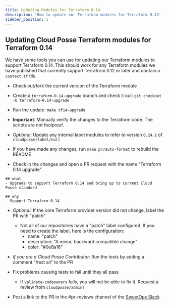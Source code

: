 ```yaml
---
title: Updating Modules for Terraform 0.14
description: 'How to update our Terraform modules for Terraform 0.14'
sidebar_position: 1
---
```


## Updating Cloud Posse Terraform modules for Terraform 0.14


We have some tools you can use for updating our Terraform modules to support Terraform 0.14. This should work for any Terraform modules we have published that currently support Terraform 0.12 or later and contain a `context.tf` file.

- Check out/fork the current version of the Terraform module

- Create a `terraform-0.14-upgrade` branch and check it out: `git checkout -b terraform-0.14-upgrade`

- Run the update: `make tf14-upgrade`

- **Important**: Manually verify the changes to the Terraform code. The scripts are not foolproof.

- *Optional:* Update any internal label modules to refer to version `0.24.1` of `cloudposse/label/null`

- If you have made any changes, run `make pr/auto-format` to rebuild the README

- Check in the changes and open a PR request with the name "Terraform 0.14 upgrade"

```
## what
- Upgrade to support Terraform 0.14 and bring up to current Cloud Posse standard

## why
- Support Terraform 0.14
```

- *Optional:* If the core Terraform provider version did not change, label the PR with "patch"

  - Not all of our repositories have a "patch" label configured. If you need to create the label, here is the configuration:
    - name: "patch"
    - description: "A minor, backward compatible change"
    - color: "#0e8a16"

- *If you are a Cloud Posse Contributor:* Run the tests by adding a comment "/test all" to the PR

- Fix problems causing tests to fail until they all pass

  - If `validate-codeowners` fails, you will not be able to fix it. Request a review from `cloudposse/admins`

- Post a link to the PR in the #pr-reviews channel of the [SweetOps Slack](https://slack.cloudposse.com/)
